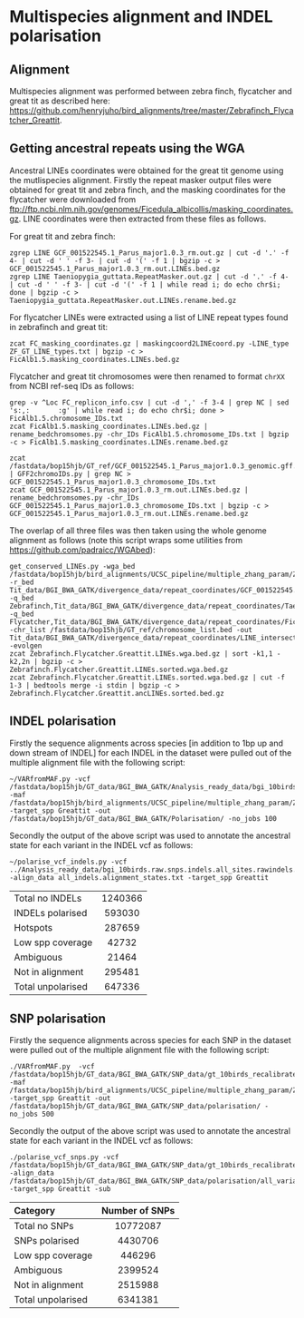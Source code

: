 # Multispecies alignment and INDEL polarisation

## Alignment

Multispecies alignment was performed between zebra finch, flycatcher and great tit as described here: <https://github.com/henryjuho/bird_alignments/tree/master/Zebrafinch_Flycatcher_Greattit>.

## Getting ancestral repeats using the WGA

Ancestral LINEs coordinates were obtained for the great tit genome using the mutlispecies alignment. Firstly the repeat masker output files were obtained for great tit and zebra finch, and the masking coordinates for the flycatcher were downloaded from <ftp://ftp.ncbi.nlm.nih.gov/genomes/Ficedula_albicollis/masking_coordinates.gz>. LINE coordinates were then extracted from these files as follows.

For great tit and zebra finch:

```
zgrep LINE GCF_001522545.1_Parus_major1.0.3_rm.out.gz | cut -d '.' -f 4- | cut -d ' ' -f 3- | cut -d '(' -f 1 | bgzip -c > GCF_001522545.1_Parus_major1.0.3_rm.out.LINEs.bed.gz
zgrep LINE Taeniopygia_guttata.RepeatMasker.out.gz | cut -d '.' -f 4- | cut -d ' ' -f 3- | cut -d '(' -f 1 | while read i; do echo chr$i; done | bgzip -c > Taeniopygia_guttata.RepeatMasker.out.LINEs.rename.bed.gz
```

For flycatcher LINEs were extracted using a list of LINE repeat types found in zebrafinch and great tit:

```
zcat FC_masking_coordinates.gz | maskingcoord2LINEcoord.py -LINE_type ZF_GT_LINE_types.txt | bgzip -c > FicAlb1.5.masking_coordinates.LINEs.bed.gz
```

Flycatcher and great tit chromosomes were then renamed to format ```chrXX``` from NCBI ref-seq IDs as follows:

```
grep -v ^Loc FC_replicon_info.csv | cut -d ',' -f 3-4 | grep NC | sed 's:,:       :g' | while read i; do echo chr$i; done > FicAlb1.5.chromosome_IDs.txt 
zcat FicAlb1.5.masking_coordinates.LINEs.bed.gz | rename_bedchromsomes.py -chr_IDs FicAlb1.5.chromosome_IDs.txt | bgzip -c > FicAlb1.5.masking_coordinates.LINEs.rename.bed.gz 
```

```
zcat /fastdata/bop15hjb/GT_ref/GCF_001522545.1_Parus_major1.0.3_genomic.gff.gz | GFF2chromoIDs.py | grep NC > GCF_001522545.1_Parus_major1.0.3_chromosome_IDs.txt
zcat GCF_001522545.1_Parus_major1.0.3_rm.out.LINEs.bed.gz | rename_bedchromsomes.py -chr_IDs GCF_001522545.1_Parus_major1.0.3_chromosome_IDs.txt | bgzip -c > GCF_001522545.1_Parus_major1.0.3_rm.out.LINEs.rename.bed.gz 
```

The overlap of all three files was then taken using the whole genome alignment as follows (note this script wraps some utilities from <https://github.com/padraicc/WGAbed>):

```
get_conserved_LINEs.py -wga_bed /fastdata/bop15hjb/bird_alignments/UCSC_pipeline/multiple_zhang_param/Zebrafinch.Flycatcher.Greattit.wga.bed.gz -r_bed Tit_data/BGI_BWA_GATK/divergence_data/repeat_coordinates/GCF_001522545.1_Parus_major1.0.3_rm.out.LINEs.rename.bed.gz -q_bed Zebrafinch,Tit_data/BGI_BWA_GATK/divergence_data/repeat_coordinates/Taeniopygia_guttata.RepeatMasker.out.LINEs.rename.tab.sorted.bed.gz -q_bed Flycatcher,Tit_data/BGI_BWA_GATK/divergence_data/repeat_coordinates/FicAlb1.5.masking_coordinates.LINEs.rename.bed.gz -chr_list /fastdata/bop15hjb/GT_ref/chromosome_list.bed -out Tit_data/BGI_BWA_GATK/divergence_data/repeat_coordinates/LINE_intersect/Zebrafinch.Flycatcher.Greattit -evolgen
zcat Zebrafinch.Flycatcher.Greattit.LINEs.wga.bed.gz | sort -k1,1 -k2,2n | bgzip -c > Zebrafinch.Flycatcher.Greattit.LINEs.sorted.wga.bed.gz
zcat Zebrafinch.Flycatcher.Greattit.LINEs.sorted.wga.bed.gz | cut -f 1-3 | bedtools merge -i stdin | bgzip -c > Zebrafinch.Flycatcher.Greattit.ancLINEs.sorted.bed.gz
```

## INDEL polarisation

Firstly the sequence alignments across species [in addition to 1bp up and down stream of INDEL] for each INDEL in the dataset were pulled out of the multiple alignment file with the following script:

```
~/VARfromMAF.py -vcf /fastdata/bop15hjb/GT_data/BGI_BWA_GATK/Analysis_ready_data/bgi_10birds.raw.snps.indels.all_sites.rawindels.recalibrated.filtered_t99.0.pass.maxlength50.biallelic.coveragefiltered.pass.repeatfilter.pass.vcf -maf /fastdata/bop15hjb/bird_alignments/UCSC_pipeline/multiple_zhang_param/Zebrafinch.Flycatcher.Greattit.maf  -target_spp Greattit -out /fastdata/bop15hjb/GT_data/BGI_BWA_GATK/Polarisation/ -no_jobs 100
```

Secondly the output of the above script was used to annotate the ancestral state for each variant in the INDEL vcf as follows:

```
~/polarise_vcf_indels.py -vcf ../Analysis_ready_data/bgi_10birds.raw.snps.indels.all_sites.rawindels.recalibrated.filtered_t99.0.pass.maxlength50.biallelic.coveragefiltered.pass.repeatfilter.pass.vcf -align_data all_indels.alignment_states.txt -target_spp Greattit
```

|                 |           |
|:----------------|:---------:|  
|Total no INDELs  | 1240366   |
|INDELs polarised | 593030    |
|Hotspots         | 287659    |
|Low spp coverage | 42732     |
|Ambiguous        | 21464     |
|Not in alignment | 295481    |
|Total unpolarised| 647336    |

## SNP polarisation

Firstly the sequence alignments across species for each SNP in the dataset were pulled out of the multiple alignment file with the following script:

```
./VARfromMAF.py  -vcf /fastdata/bop15hjb/GT_data/BGI_BWA_GATK/SNP_data/gt_10birds_recalibrated_snps_only_99pass.maxlength50.biallelic.coveragefiltered.pass.repeatfilter.pass.vcf -maf /fastdata/bop15hjb/bird_alignments/UCSC_pipeline/multiple_zhang_param/Zebrafinch.Flycatcher.Greattit.maf -target_spp Greattit -out /fastdata/bop15hjb/GT_data/BGI_BWA_GATK/SNP_data/polarisation/ -no_jobs 500
```

Secondly the output of the above script was used to annotate the ancestral state for each variant in the INDEL vcf as follows:

```
./polarise_vcf_snps.py -vcf /fastdata/bop15hjb/GT_data/BGI_BWA_GATK/SNP_data/gt_10birds_recalibrated_snps_only_99pass.maxlength50.biallelic.coveragefiltered.pass.repeatfilter.pass.vcf -align_data /fastdata/bop15hjb/GT_data/BGI_BWA_GATK/SNP_data/polarisation/all_variants.alignment_states.txt -target_spp Greattit -sub
```

|Category         | Number of SNPs |
|:----------------|:--------------:|
|Total no SNPs    | 10772087       |
|SNPs polarised   | 4430706        |
|Low spp coverage | 446296         |
|Ambiguous        | 2399524        |
|Not in alignment | 2515988        |
|Total unpolarised| 6341381        |
